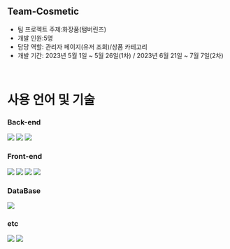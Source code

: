 ## Team-Cosmetic
- 팀 프로젝트 주제:화장품(탬버린즈)
- 개발 인원:5명
- 담당 역할: 관리자 페이지(유저 조회)/상품 카테고리
- 개발 기간: 2023년 5월 1일 ~ 5월 26일(1차) / 2023년 6월 21일 ~ 7월 7일(2차)
<br>

# 사용 언어 및 기술

### Back-end
<div>
<img src="https://img.shields.io/badge/java-007396?style=for-the-badge&logo=OpenJDK&logoColor=white">
<img src="https://img.shields.io/badge/spring-6DB33F?style=for-the-badge&logo=spring&logoColor=white">
<img src="https://img.shields.io/badge/apache tomcat-F8DC75?style=for-the-badge&logo=apachetomcat&logoColor=white">
</div>

### Front-end
<div>
<img src="https://img.shields.io/badge/html5-E34F26?style=for-the-badge&logo=html5&logoColor=white">
<img src="https://img.shields.io/badge/css-1572B6?style=for-the-badge&logo=css3&logoColor=white">
<img src="https://img.shields.io/badge/javascript-F7DF1E?style=for-the-badge&logo=javascript&logoColor=black">
<img src="https://img.shields.io/badge/jquery-0769AD?style=for-the-badge&logo=jquery&logoColor=white">
</div>

### DataBase
<img src="https://img.shields.io/badge/oracle-F80000?style=for-the-badge&logo=oracle&logoColor=white">

### etc
<div>
<img src="https://img.shields.io/badge/eclipse-2C2255?style=for-the-badge&logo=eclipse&logoColor=white">
<img src="https://img.shields.io/badge/github-181717?style=for-the-badge&logo=github&logoColor=white">
</div>

<br>
